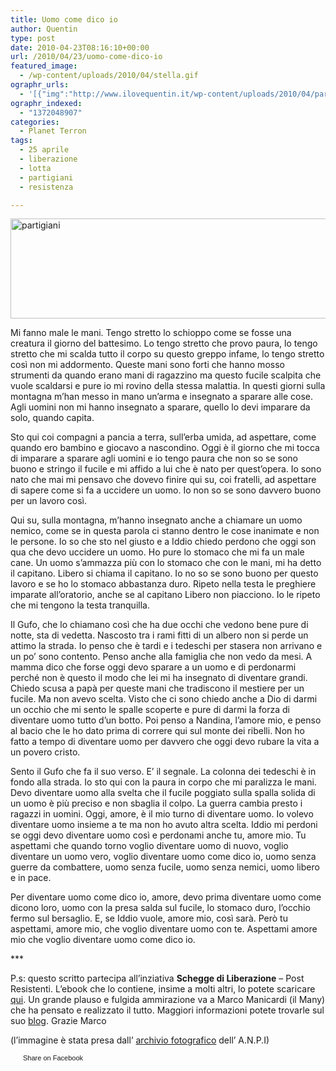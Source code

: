 ```yaml
---
title: Uomo come dico io
author: Quentin
type: post
date: 2010-04-23T08:16:10+00:00
url: /2010/04/23/uomo-come-dico-io
featured_image:
  - /wp-content/uploads/2010/04/stella.gif
ographr_urls:
  - '[{"img":"http://www.ilovequentin.it/wp-content/uploads/2010/04/partigiani.jpg"},{"img":"http://www.ilovequentin.it/wp-content/uploads/2010/04/stella.gif"},{"img":"http://www.ilovequentin.it/wp-content/uploads/2010/04/partigiani-300x92.jpg"}]'
ographr_indexed:
  - "1372048907"
categories:
  - Planet Terron
tags:
  - 25 aprile
  - liberazione
  - lotta
  - partigiani
  - resistenza

---
```

[<img class="alignnone size-full wp-image-970" title="partigiani" src="http://www.ilovequentin.it/wp-content/uploads/2010/04/partigiani.jpg" alt="partigiani" width="520" height="160" />][1]

Mi fanno male le mani. Tengo stretto lo schioppo come se fosse una creatura il giorno del battesimo. Lo tengo stretto che provo paura, lo tengo stretto che mi scalda tutto il corpo su questo greppo infame, lo tengo stretto così non mi addormento. Queste mani sono forti che hanno mosso strumenti da quando erano mani di ragazzino ma questo fucile scalpita che vuole scaldarsi e pure io mi rovino della stessa malattia. In questi giorni sulla montagna m&#8217;han messo in mano un&#8217;arma e insegnato a sparare alle cose. Agli uomini non mi hanno insegnato a sparare, quello lo devi imparare da solo, quando capita.

Sto qui coi compagni a pancia a terra, sull&#8217;erba umida, ad aspettare, come quando ero bambino e giocavo a nascondino. Oggi è il giorno che mi tocca di imparare a sparare agli uomini e io tengo paura che non so se sono buono e stringo il fucile e mi affido a lui che è nato per quest&#8217;opera. Io sono nato che mai mi pensavo che dovevo finire qui su, coi fratelli, ad aspettare di sapere come si fa a uccidere un uomo. Io non so se sono davvero buono per un lavoro così.

Qui su, sulla montagna, m&#8217;hanno insegnato anche a chiamare un uomo nemico, come se in questa parola ci stanno dentro le cose inanimate e non le persone. Io so che sto nel giusto e a Iddio chiedo perdono che oggi son qua che devo uccidere un uomo. Ho pure lo stomaco che mi fa un male cane. Un uomo s&#8217;ammazza più con lo stomaco che con le mani, mi ha detto il capitano. Libero si chiama il capitano. Io no so se sono buono per questo lavoro e se ho lo stomaco abbastanza duro. Ripeto nella testa le preghiere imparate all&#8217;oratorio, anche se al capitano Libero non piacciono. Io le ripeto che mi tengono la testa tranquilla.

Il Gufo, che lo chiamano così che ha due occhi che vedono bene pure di notte, sta di vedetta. Nascosto tra i rami fitti di un albero non si perde un attimo la strada. Io penso che è tardi e i tedeschi per stasera non arrivano e un po&#8217; sono contento. Penso anche alla famiglia che non vedo da mesi. A mamma dico che forse oggi devo sparare a un uomo e di perdonarmi perché non è questo il modo che lei mi ha insegnato di diventare grandi. Chiedo scusa a papà per queste mani che tradiscono il mestiere per un fucile. Ma non avevo scelta. Visto che ci sono chiedo anche a Dio di darmi un occhio che mi sento le spalle scoperte e pure di darmi la forza di diventare uomo tutto d&#8217;un botto. Poi penso a Nandina, l&#8217;amore mio, e penso al bacio che le ho dato prima di correre qui sul monte dei ribelli. Non ho fatto a tempo di diventare uomo per davvero che oggi devo rubare la vita a un povero cristo.

Sento il Gufo che fa il suo verso. E&#8217; il segnale. La colonna dei tedeschi è in fondo alla strada. Io sto qui con la paura in corpo che mi paralizza le mani. Devo diventare uomo alla svelta che il fucile poggiato sulla spalla solida di un uomo è più preciso e non sbaglia il colpo. La guerra cambia presto i ragazzi in uomini. Oggi, amore, è il mio turno di diventare uomo. Io volevo diventare uomo insieme a te ma non ho avuto altra scelta. Iddio mi perdoni se oggi devo diventare uomo così e perdonami anche tu, amore mio. Tu aspettami che quando torno voglio diventare uomo di nuovo, voglio diventare un uomo vero, voglio diventare uomo come dico io, uomo senza guerre da combattere, uomo senza fucile, uomo senza nemici, uomo libero e in pace.

Per diventare uomo come dico io, amore, devo prima diventare uomo come dicono loro, uomo con la presa salda sul fucile, lo stomaco duro, l’occhio fermo sul bersaglio. E, se Iddio vuole, amore mio, così sarà. Però tu aspettami, amore mio, che voglio diventare uomo con te. Aspettami amore mio che voglio diventare uomo come dico io.

\***

P.s: questo scritto partecipa all&#8217;inziativa **Schegge di Liberazione** &#8211; Post Resistenti. L&#8217;ebook che lo contiene, insime a molti altri, lo potete scaricare [qui][2]. Un grande plauso e fulgida ammirazione va a Marco Manicardi (il Many) che ha pensato e realizzato il tutto. Maggiori informazioni potete trovarle sul suo [blog][3]. Grazie Marco

(l&#8217;immagine è stata presa dall&#8217; [archivio fotografico][4] dell&#8217; A.N.P.I)

<a href="http://www.facebook.com/share.php?u=http%3A%2F%2Fwww.ilovequentin.it%2F2010%2F04%2F23%2Fuomo-come-dico-io&t=Uomo%20come%20dico%20io" id="facebook_share_both_968" style="font-size:11px; line-height:13px; font-family:'lucida grande',tahoma,verdana,arial,sans-serif; text-decoration:none; padding:2px 0 0 20px; height:16px; background:url(http://b.static.ak.fbcdn.net/images/share/facebook_share_icon.gif) no-repeat top left;">Share on Facebook</a>

 [1]: http://www.ilovequentin.it/wp-content/uploads/2010/04/partigiani.jpg
 [2]: http://www.miomarito.it/barabba/schegge_di_liberazione.pdf
 [3]: http://barabba-log.blogspot.com/2010/04/schegge-di-liberazione-un-ebook.html
 [4]: http://www.anpi.pesarourbino.it/index.php/partigiani/fototeca/